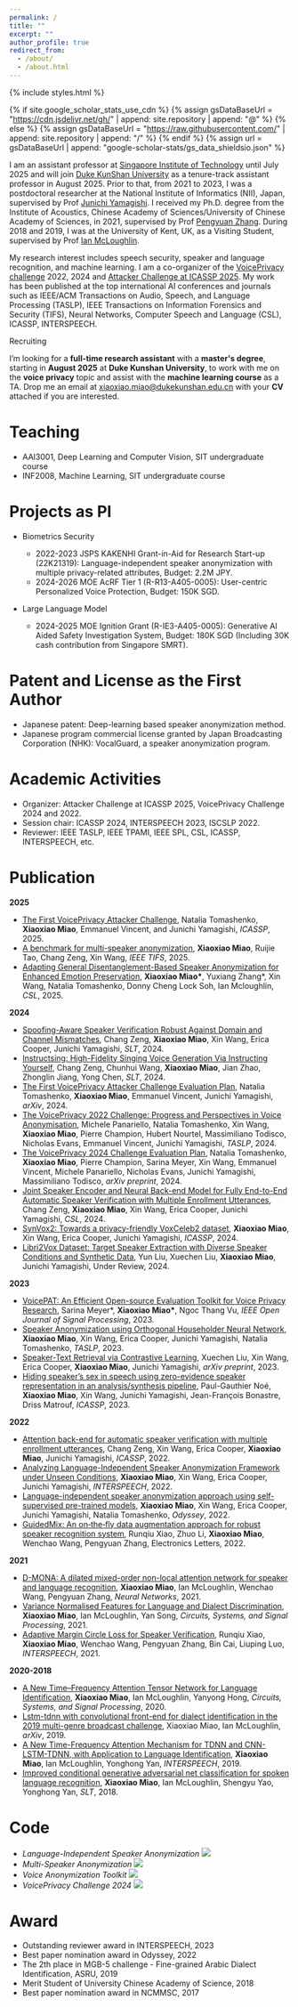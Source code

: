 ```yaml
---
permalink: /
title: ""
excerpt: ""
author_profile: true
redirect_from: 
  - /about/
  - /about.html
---
```


{% include styles.html %} 

{% if site.google_scholar_stats_use_cdn %}
  {% assign gsDataBaseUrl = "https://cdn.jsdelivr.net/gh/" | append: site.repository | append: "@" %}
{% else %}
  {% assign gsDataBaseUrl = "https://raw.githubusercontent.com/" | append: site.repository | append: "/" %}
{% endif %}
{% assign url = gsDataBaseUrl | append: "google-scholar-stats/gs_data_shieldsio.json" %}

<span class='anchor' id='about-me'></span>

I am an assistant professor at [Singapore Institute of Technology](https://www.singaporetech.edu.sg/directory/faculty/xiaoxiao-miao) until July 2025 and will join [Duke KunShan University](https://www.dukekunshan.edu.cn) as a tenure-track assistant professor in August 2025. 
Prior to that, from 2021 to 2023, I was a postdoctoral researcher at the National Institute of Informatics (NII), Japan, supervised by Prof [Junichi Yamagishi](https://scholar.google.com/citations?user=nRrdjtwAAAAJ&hl=zh-CN).
I received my Ph.D. degree from the Institute of Acoustics, Chinese Academy of Sciences/University of Chinese Academy of Sciences, in 2021, supervised by Prof [Pengyuan Zhang](https://scholar.google.com/citations?user=-Op9f5sAAAAJ&hl=en).
During 2018 and 2019, I was at the University of Kent, UK, as a Visiting Student, supervised by Prof [Ian McLoughlin](https://scholar.google.com/citations?user=mcnKgPoAAAAJ&hl=en).

My research interest includes speech security, speaker and language recognition, and machine learning. I am a co-organizer of the
[VoicePrivacy challenge](https://www.voiceprivacychallenge.org) 2022, 2024 and [Attacker Challenge at ICASSP 2025](https://www.voiceprivacychallenge.org/attacker/). My work has been published at the top international AI conferences and journals such as IEEE/ACM Transactions on Audio, Speech, and Language Processing (TASLP), IEEE Transactions on Information Forensics and Security (TIFS), Neural Networks, Computer Speech and Language (CSL), ICASSP, INTERSPEECH.

<div class="warning">
  <div class="warning-title">
    <p>Recruiting</p>
  </div>
 <div class="warning-text">
  I’m looking for a <strong>full-time research assistant</strong> with a <strong>master's degree</strong>, starting in <strong>August 2025</strong> at <strong>Duke Kunshan University</strong>, to work with me on the <strong>voice privacy</strong> topic and assist with the <strong>machine learning course</strong> as a TA. Drop me an email at <a href="mailto:xiaoxiao.miao@dukekunshan.edu.cn">xiaoxiao.miao@dukekunshan.edu.cn</a> with your <strong>CV</strong> attached if you are interested.
  </div>
</div>

<span class='anchor' id='teaching'></span>
# Teaching
- AAI3001, Deep Learning and Computer Vision, SIT undergraduate course
- INF2008, Machine Learning, SIT undergraduate course


<span class='anchor' id='projects-as-PI'></span>
# Projects as PI
- Biometrics Security
  - 2022-2023 JSPS KAKENHI Grant-in-Aid for Research Start-up (22K21319): Language-independent speaker anonymization with multiple privacy-related attributes, Budget: 2.2M JPY.
  - 2024-2026 MOE AcRF Tier 1 (R-R13-A405-0005): User-centric Personalized Voice Protection, Budget: 150K SGD.

- Large Language Model
  - 2024-2025 MOE Ignition Grant (R-IE3-A405-0005): Generative AI Aided Safety Investigation System, Budget: 180K SGD (Including 30K cash contribution from Singapore SMRT).



<span class='anchor' id='patent-and-License-as-the-first-author'></span>
# Patent and License as the First Author
- Japanese patent: Deep-learning based speaker anonymization method.
- Japanese program commercial license granted by Japan Broadcasting Corporation (NHK): VocalGuard, a speaker anonymization program.

<span class='anchor' id='academic-activities'></span>
# Academic Activities
- Organizer: Attacker Challenge at ICASSP 2025, VoicePrivacy Challenge 2024 and 2022.
- Session chair: ICASSP 2024, INTERSPEECH 2023, ISCSLP 2022.
- Reviewer: IEEE TASLP, IEEE TPAMI, IEEE SPL, CSL, ICASSP, INTERSPEECH, etc.



<span class='anchor' id='publication'></span>
# Publication

**2025**
- [The First VoicePrivacy Attacker Challenge](https://ieeexplore.ieee.org/stamp/stamp.jsp?tp=&arnumber=10888513), Natalia Tomashenko, **Xiaoxiao Miao**, Emmanuel Vincent, and Junichi Yamagishi, *ICASSP*, 2025.
- [A benchmark for multi-speaker anonymization](https://ieeexplore.ieee.org/stamp/stamp.jsp?arnumber=10945923), **Xiaoxiao Miao**, Ruijie Tao, Chang Zeng, Xin Wang,  *IEEE TIFS*, 2025.
- [Adapting General Disentanglement-Based Speaker Anonymization for Enhanced Emotion Preservation](https://www.sciencedirect.com/science/article/pii/S088523082500035X), **Xiaoxiao Miao\***, Yuxiang Zhang\*, Xin Wang, Natalia Tomashenko, Donny Cheng Lock Soh, Ian Mcloughlin, *CSL*, 2025.

**2024**  
- [Spoofing-Aware Speaker Verification Robust Against Domain and Channel Mismatches](https://ieeexplore.ieee.org/abstract/document/10832246), Chang Zeng, **Xiaoxiao Miao**, Xin Wang, Erica Cooper, Junichi Yamagishi, *SLT*, 2024.
- [Instructsing: High-Fidelity Singing Voice Generation Via Instructing Yourself](https://ieeexplore.ieee.org/abstract/document/10832285), Chang Zeng, Chunhui Wang, **Xiaoxiao Miao**, Jian Zhao, Zhonglin Jiang, Yong Chen, *SLT*, 2024.
- [The First VoicePrivacy Attacker Challenge Evaluation Plan](https://arxiv.org/abs/2410.07428), Natalia Tomashenko, **Xiaoxiao Miao**, Emmanuel Vincent, Junichi Yamagishi, *arXiv*, 2024.
- [The VoicePrivacy 2022 Challenge: Progress and Perspectives in Voice Anonymisation](https://doi.org/10.1109/TASLP.2024.3430530), Michele Panariello, Natalia Tomashenko, Xin Wang, **Xiaoxiao Miao**, Pierre Champion, Hubert Nourtel, Massimiliano Todisco, Nicholas Evans, Emmanuel Vincent, Junichi Yamagishi, *TASLP*, 2024.
- [The VoicePrivacy 2024 Challenge Evaluation Plan](https://arxiv.org/abs/2404.02677), Natalia Tomashenko, **Xiaoxiao Miao**, Pierre Champion, Sarina Meyer, Xin Wang, Emmanuel Vincent, Michele Panariello, Nicholas Evans, Junichi Yamagishi, Massimiliano Todisco, *arXiv preprint*, 2024.
- [Joint Speaker Encoder and Neural Back-end Model for Fully End-to-End Automatic Speaker Verification with Multiple Enrollment Utterances](https://doi.org/10.1016/j.csl.2024.101619), Chang Zeng, **Xiaoxiao Miao**, Xin Wang, Erica Cooper, Junichi Yamagishi, *CSL*, 2024.
- [SynVox2: Towards a privacy-friendly VoxCeleb2 dataset](https://arxiv.org/abs/2404.18501), **Xiaoxiao Miao**, Xin Wang, Erica Cooper, Junichi Yamagishi, *ICASSP*, 2024.
- [Libri2Vox Dataset: Target Speaker Extraction with Diverse Speaker Conditions and Synthetic Data](https://arxiv.org/abs/2412.12512), Yun Liu, Xuechen Liu, **Xiaoxiao Miao**, Junichi Yamagishi, Under Review, 2024.

**2023**
- [VoicePAT: An Efficient Open-source Evaluation Toolkit for Voice Privacy Research](https://doi.org/10.1109/OJSP.2023.3344375), Sarina Meyer\*, **Xiaoxiao Miao\***, Ngoc Thang Vu, *IEEE Open Journal of Signal Processing*, 2023.
- [Speaker Anonymization using Orthogonal Householder Neural Network](https://doi.org/10.1109/TASLP.2023.3313429), **Xiaoxiao Miao**, Xin Wang, Erica Cooper, Junichi Yamagishi, Natalia Tomashenko, *TASLP*, 2023.
- [Speaker-Text Retrieval via Contrastive Learning](https://arxiv.org/abs/2312.06055), Xuechen Liu, Xin Wang, Erica Cooper, **Xiaoxiao Miao**, Junichi Yamagishi, *arXiv preprint*, 2023.
- [Hiding speaker’s sex in speech using zero-evidence speaker representation in an analysis/synthesis pipeline](https://ieeexplore.ieee.org/abstract/document/10096749), Paul-Gauthier Noé, **Xiaoxiao Miao**, Xin Wang, Junichi Yamagishi, Jean-François Bonastre, Driss Matrouf, *ICASSP*, 2023.

**2022**
- [Attention back-end for automatic speaker verification with multiple enrollment utterances](https://ieeexplore.ieee.org/abstract/document/9746688), Chang Zeng, Xin Wang, Erica Cooper, **Xiaoxiao Miao**, Junichi Yamagishi, *ICASSP*, 2022.
- [Analyzing Language-Independent Speaker Anonymization Framework under Unseen Conditions](https://arxiv.org/pdf/2404.00861), **Xiaoxiao Miao**, Xin Wang, Erica Cooper, Junichi Yamagishi, *INTERSPEECH*, 2022.
- [Language-independent speaker anonymization approach using self-supervised pre-trained models](https://arxiv.org/abs/2202.13097), **Xiaoxiao Miao**, Xin Wang, Erica Cooper, Junichi Yamagishi, Natalia Tomashenko, *Odyssey*, 2022.
- [GuidedMix: An on‐the‐fly data augmentation approach for robust speaker recognition system](https://ietresearch.onlinelibrary.wiley.com/doi/full/10.1049/ell2.12354), Runqiu Xiao, Zhuo Li, **Xiaoxiao Miao**, Wenchao Wang, Pengyuan Zhang, Electronics Letters, 2022.
  
**2021**
- [D-MONA: A dilated mixed-order non-local attention network for speaker and language recognition](https://doi.org/10.1016/j.neunet.2021.03.014), **Xiaoxiao Miao**, Ian McLoughlin, Wenchao Wang, Pengyuan Zhang, *Neural Networks*, 2021.
- [Variance Normalised Features for Language and Dialect Discrimination](https://doi.org/10.1007/s00034-020-01641-1), **Xiaoxiao Miao**, Ian McLoughlin, Yan Song, *Circuits, Systems, and Signal Processing*, 2021.
- [Adaptive Margin Circle Loss for Speaker Verification](https://www.isca-archive.org/interspeech_2021/xiao21b_interspeech.html), Runqiu Xiao, **Xiaoxiao Miao**, Wenchao Wang, Pengyuan Zhang, Bin Cai, Liuping Luo, *INTERSPEECH*, 2021.

**2020-2018**
- [A New Time–Frequency Attention Tensor Network for Language Identification](https://doi.org/10.1007/s00034-019-01286-9), **Xiaoxiao Miao**, Ian McLoughlin, Yanyong Hong, *Circuits, Systems, and Signal Processing*, 2020.
- [Lstm-tdnn with convolutional front-end for dialect identification in the 2019 multi-genre broadcast challenge](https://arxiv.org/abs/1912.09003), Xiaoxiao Miao, Ian McLoughlin, *arXiv*, 2019.
- [A New Time-Frequency Attention Mechanism for TDNN and CNN-LSTM-TDNN, with Application to Language Identification](https://www.isca-archive.org/interspeech_2019/miao19b_interspeech.pdf), **Xiaoxiao Miao**, Ian McLoughlin, Yonghong Yan, *INTERSPEECH*, 2019.
- [Improved conditional generative adversarial net classification for spoken language recognition](https://ieeexplore.ieee.org/abstract/document/8639522), **Xiaoxiao Miao**, Ian McLoughlin, Shengyu Yao, Yonghong Yan, *SLT*, 2018.

<span class='anchor' id='code'></span>
# Code
- *Language-Independent Speaker Anonymization* [![](https://img.shields.io/github/stars/nii-yamagishilab/SSL-SAS)](https://github.com/nii-yamagishilab/SSL-SAS)
- *Multi-Speaker Anonymization* [![](https://img.shields.io/github/stars/xiaoxiaomiao323/MSA)](https://github.com/xiaoxiaomiao323/MSA)
- *Voice Anonymization Toolkit* [![](https://img.shields.io/github/stars/DigitalPhonetics/VoicePAT)](https://github.com/DigitalPhonetics/VoicePAT)
- *VoicePrivacy Challenge 2024* [![](https://img.shields.io/github/stars/Voice-Privacy-Challenge/Voice-Privacy-Challenge-2024)](https://github.com/Voice-Privacy-Challenge/Voice-Privacy-Challenge-2024)

<span class='anchor' id='award'></span>
# Award
- Outstanding reviewer award in INTERSPEECH, 2023
- Best paper nomination award in Odyssey, 2022
- The 2th place in MGB-5 challenge - Fine-grained Arabic Dialect Identification, ASRU, 2019
- Merit Student of University Chinese Academy of Science, 2018
- Best paper nomination award in NCMMSC, 2017


